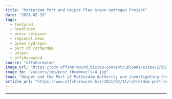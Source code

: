 ```yaml
---
title: "Rotterdam Port and Uniper Plan Green Hydrogen Project"
date: "2021-02-15"
tags: 
  - featured
  - headlines
  - press releases
  - regional news
  - green hydrogen
  - port of rotterdam
  - uniper
  - offshorewind
source: "offshorewind"
image_url: "https://cdn.offshorewind.biz/wp-content/uploads/sites/2/2021/02/15090004/Rotterdam-Port-and-Uniper-Plan-Green-Hydrogen-Plant.jpg"
image_fp: "/assets/img/post_thumbnails/4.jpg"
lead: "Uniper and the Port of Rotterdam Authority are investigating the possibilities of large-scale production"
article_url: "https://www.offshorewind.biz/2021/02/15/rotterdam-port-and-uniper-plan-green-hydrogen-project/"
---
```


---
